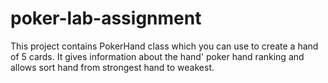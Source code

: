 # poker-lab-assignment

This project contains PokerHand class which you can use to create a hand of 5 cards. 
It gives information about the hand' poker hand ranking and allows sort hand from strongest hand to weakest.
